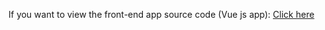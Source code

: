 If you want to view the front-end app source code (Vue js app): [Click here](https://github.com/alabaganne/employees_managment_app_frontend_vuejs)
